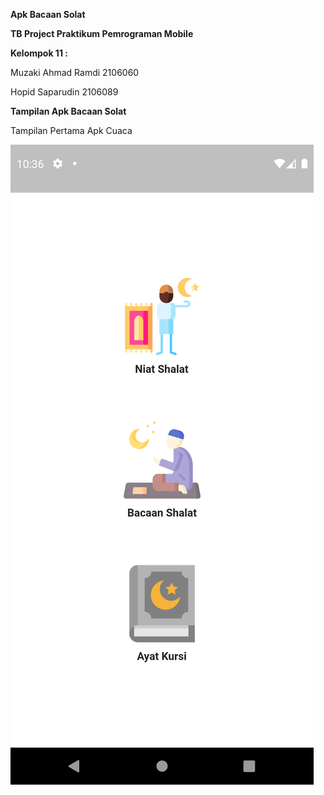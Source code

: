 **Apk Bacaan Solat**

**TB Project Praktikum Pemrograman Mobile**

**Kelompok 11 :**

Muzaki Ahmad Ramdi 2106060

Hopid Saparudin 2106089



**Tampilan Apk Bacaan Solat**


Tampilan Pertama Apk Cuaca

![GAMBAR 1](https://github.com/Muzaki69/Tugas-Besar-Prak-Mobile/blob/main/flutter_02.png)











